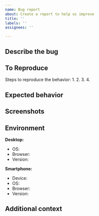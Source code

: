 ```yaml
---
name: Bug report
about: Create a report to help us improve
title: ''
labels: ''
assignees: ''

---
```


## Describe the bug
<!-- Provide a clear and concise description of what the bug is -->


## To Reproduce
<!-- Provide detailed steps to reproduce the behavior -->
Steps to reproduce the behavior:
1. 
2. 
3. 
4. 

## Expected behavior
<!-- Describe what you expected to happen -->


## Screenshots
<!-- If applicable, add screenshots to help explain your problem -->


## Environment
<!-- Please complete the following information -->

**Desktop:**
 - OS: 
 - Browser: 
 - Version: 

**Smartphone:**
 - Device: 
 - OS: 
 - Browser: 
 - Version: 

## Additional context
<!-- Add any other context about the problem here -->
